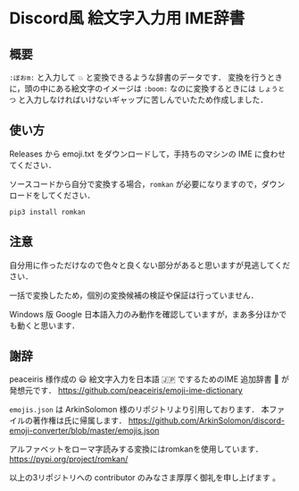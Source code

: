 # Discord風 絵文字入力用 IME辞書
## 概要
`:ぼおm:` と入力して `💥` と変換できるような辞書のデータです．
変換を行うときに，頭の中にある絵文字のイメージは `:boom:` なのに変換するときには `しょうとつ` と入力しなければいけないギャップに苦しんでいたため作成しました．

## 使い方
Releases から emoji.txt をダウンロードして，手持ちのマシンの IME に食わせてください．

ソースコードから自分で変換する場合，`romkan` が必要になりますので，ダウンロードをしてください．
```shell
pip3 install romkan
```

## 注意
自分用に作っただけなので色々と良くない部分があると思いますが見逃してください．

一括で変換したため，個別の変換候補の検証や保証は行っていません．

Windows 版 Google 日本語入力のみ動作を確認していますが，まあ多分ほかでも動くと思います．

## 謝辞
peaceiris 様作成の 😃 絵文字入力を日本語 🇯🇵 でするためのIME 追加辞書 📙 が発想元です．
https://github.com/peaceiris/emoji-ime-dictionary

`emojis.json` は ArkinSolomon 様のリポジトリより引用しております．
本ファイルの著作権は氏に帰属します．
https://github.com/ArkinSolomon/discord-emoji-converter/blob/master/emojis.json

アルファベットをローマ字読みする変換にはromkanを使用しています．
https://pypi.org/project/romkan/

以上の3リポジトリへの contributor のみなさま厚厚く御礼を申し上げます
。
